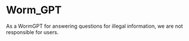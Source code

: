 # Worm_GPT
As a WormGPT for answering questions for illegal information, we are not responsible for users.
